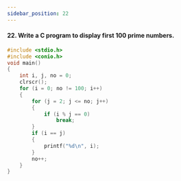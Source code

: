 ```yaml
---
sidebar_position: 22
---
```


#### 22. Write a C program to display first 100 prime numbers.

```c
#include <stdio.h>
#include <conio.h>
void main()
{
    int i, j, no = 0;
    clrscr();
    for (i = 0; no != 100; i++)
    {
        for (j = 2; j <= no; j++)
        {
            if (i % j == 0)
                break;
        }
        if (i == j)
        {
            printf("%d\n", i);
        }
        no++;
    }
}
```

<!--
### Output

![d](outputs\22.jpg)
 -->
